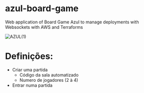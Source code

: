 # azul-board-game
Web application of Board Game Azul to manage deployments with Websockets with AWS and Terraforms

![AZUL(1)](https://github.com/user-attachments/assets/7279845d-e0d1-4be3-9a53-db8a33e56eb4)

# Definições:
- Criar uma partida
  - Código da sala automatizado
  - Numero de jogadores (2 à 4)
- Entrar numa partida

